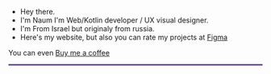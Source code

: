 
<ul>
<li>Hey there.<a href="![image](https://user-images.githubusercontent.com/78907633/135724458-2f35646a-d385-4397-ba20-fc2ed8d66d2e.png)
" alt=""style="width:50px;height:50px;"  border="0"></a></li>
<li>I'm Naum I'm Web/Kotlin developer / UX visual designer.</li>
<li>I'm From Israel but originaly from russia.</li>
<li>Here's my website, but also you can rate my projects at <a  href="https://www.figma.com/@naumchik"> Figma</a></li>
</ul>

You can even <a  href="https://https://www.buymeacoffee.com/naumchik"> Buy me a coffee</a>

<hr style="height:3px;width:100%;text-align:center;margin-left:0;background-color:#664E88">



